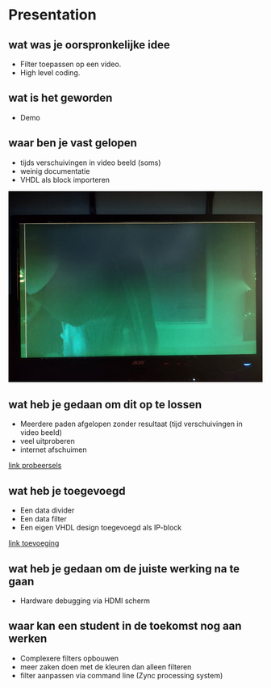 # Presentation 

## wat was je oorspronkelijke idee

* Filter toepassen op een video.
* High level coding.

## wat is het geworden

* Demo

## waar ben je vast gelopen

* tijds verschuivingen in video beeld (soms)
* weinig documentatie
* VHDL als block importeren

<img src="./pictures/REAL_monitor_output_Filter_Test_3.jpg">

## wat heb je gedaan om dit op te lossen

* Meerdere paden afgelopen zonder resultaat (tijd verschuivingen in video beeld)
* veel uitproberen
* internet afschuimen

[link probeersels](./implementation?id=fix-video-shift)

## wat heb je toegevoegd

* Een data divider
* Een data filter
* Een eigen VHDL design toegevoegd als IP-block

[link toevoeging](./implementation?id=data-divider)

## wat heb je gedaan om de juiste werking na te gaan

* Hardware debugging via HDMI scherm

## waar kan een student in de toekomst nog aan werken

* Complexere filters opbouwen
* meer zaken doen met de kleuren dan alleen filteren
* filter aanpassen via command line (Zync processing system)
